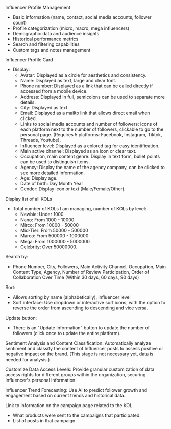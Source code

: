 Influencer Profile Management
- Basic information (name, contact, social media accounts, follower count)
- Profile categorization (micro, macro, mega influencers)
- Demographic data and audience insights
- Historical performance metrics
- Search and filtering capabilities
- Custom tags and notes management

Influencer Profile Card
- Display:
  - Avatar: Displayed as a circle for aesthetics and consistency.
  - Name: Displayed as text, large and clear font.
  - Phone number: Displayed as a link that can be called directly if accessed from a mobile device.
  - Address: Displayed in full, semicolons can be used to separate more details.
  - City: Displayed as text.
  - Email: Displayed as a mailto link that allows direct email when clicked.
  - Links to social media accounts and number of followers: Icons of each platform next to the number of followers, clickable to go to the personal page. (Requires 5 platforms: Facebook, Instagram, Tiktok, Threads, Youtube).
  - Influencer level: Displayed as a colored tag for easy identification.
  - Main active channel: Displayed as an icon or clear text.
  - Occupation, main content genre: Display in text form, bullet points can be used to distinguish items.
  - Agency: Display the name of the agency company, can be clicked to see more detailed information.
  - Age: Display age.
  - Date of birth: Day Month Year
  - Gender: Display icon or text (Male/Female/Other).

Display list of all KOLs
- Total number of KOLs I am managing, number of KOLs by level:
  - Newbie: Under 1000
  - Nano: From 1000 - 10000
  - Mirco: From 10000 - 50000
  - Mid-Tier: From 50000 - 500000
  - Marco: From 500000 - 1000000
  - Mega: From 1000000 - 5000000
  - Celebrity: Over 50000000.

Search by:
- Phone Number, City, Followers, Main Activity Channel, Occupation, Main Content Type, Agency, Number of Review Participation, Order of Collaboration Over Time (Within 30 days, 60 days, 90 days)

Sort:
- Allows sorting by name (alphabetically), influencer level
- Sort interface: Use dropdown or interactive sort icons, with the option to reverse the order from ascending to descending and vice versa.

Update button:
- There is an "Update Information" button to update the number of followers (click once to update the entire platform).

Sentiment Analysis and Content Classification: Automatically analyze sentiment and classify the content of Influencer posts to assess positive or negative impact on the brand. (This stage is not necessary yet, data is needed for analysis.)

Customize Data Access Levels: Provide granular customization of data access rights for different groups within the organization, securing Influencer's personal information.

Influencer Trend Forecasting: Use AI to predict follower growth and engagement based on current trends and historical data.

Link to information on the campaign page related to the KOL
- What products were sent to the campaigns that participated.
- List of posts in that campaign. 